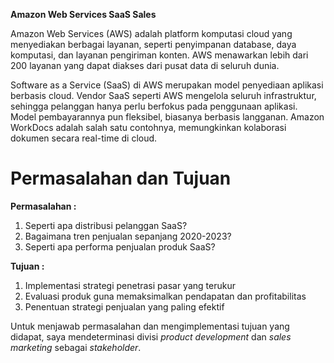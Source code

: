 **Amazon Web Services SaaS Sales**

Amazon Web Services (AWS) adalah platform komputasi cloud yang menyediakan berbagai layanan, seperti penyimpanan database, daya komputasi, dan layanan pengiriman konten. AWS menawarkan lebih dari 200 layanan yang dapat diakses dari pusat data di seluruh dunia.

Software as a Service (SaaS) di AWS merupakan model penyediaan aplikasi berbasis cloud. Vendor SaaS seperti AWS mengelola seluruh infrastruktur, sehingga pelanggan hanya perlu berfokus pada penggunaan aplikasi. Model pembayarannya pun fleksibel, biasanya berbasis langganan. Amazon WorkDocs adalah salah satu contohnya, memungkinkan kolaborasi dokumen secara real-time di cloud.

# **Permasalahan dan Tujuan**

**Permasalahan :**

1.   Seperti apa distribusi pelanggan SaaS?
2.   Bagaimana tren penjualan sepanjang 2020-2023?
3.   Seperti apa performa penjualan produk SaaS?

**Tujuan :**

1.   Implementasi strategi penetrasi pasar yang terukur
2.   Evaluasi produk guna memaksimalkan pendapatan dan profitabilitas
3.   Penentuan strategi penjualan yang paling efektif

Untuk menjawab permasalahan dan mengimplementasi tujuan yang didapat, saya mendeterminasi divisi *product development* dan *sales marketing* sebagai *stakeholder*.
